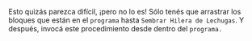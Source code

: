 Esto quizás parezca difícil, ¡pero no lo es! Sólo tenés que arrastrar los bloques que están en el `programa` hasta `Sembrar Hilera de Lechugas`. Y después, invocá este procedimiento desde dentro del `programa.`